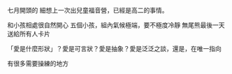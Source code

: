 七月開頭的
細想上一次出兒童福音營，已經是高二的事情。

和小孩相處很自然開心
五個小孩，組內氣候極端，要不極度冷靜
無尾熊最後一天送給所有人卡片

「愛是什麼形狀」？愛是可言狀？愛是抽象？愛是泛泛之談，還是，在唯一指向

有很多需要操練的地方

